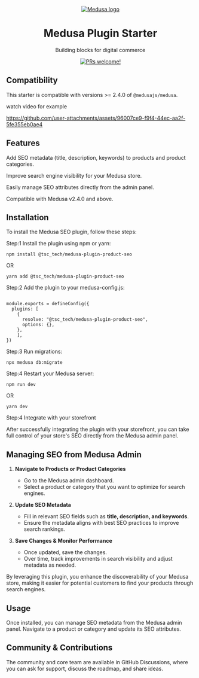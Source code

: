 <p align="center">
  <a href="https://www.medusajs.com">
  <picture>
    <source media="(prefers-color-scheme: dark)" srcset="https://user-images.githubusercontent.com/59018053/229103275-b5e482bb-4601-46e6-8142-244f531cebdb.svg">
    <source media="(prefers-color-scheme: light)" srcset="https://user-images.githubusercontent.com/59018053/229103726-e5b529a3-9b3f-4970-8a1f-c6af37f087bf.svg">
    <img alt="Medusa logo" src="https://user-images.githubusercontent.com/59018053/229103726-e5b529a3-9b3f-4970-8a1f-c6af37f087bf.svg">
    </picture>
  </a>
</p>
<h1 align="center">
  Medusa Plugin Starter
</h1>


<p align="center">
  Building blocks for digital commerce
</p>
<p align="center">
  <a href="https://github.com/medusajs/medusa/blob/master/CONTRIBUTING.md">
    <img src="https://img.shields.io/badge/PRs-welcome-brightgreen.svg?style=flat" alt="PRs welcome!" />
  </a>
</p>

## Compatibility

This starter is compatible with versions >= 2.4.0 of `@medusajs/medusa`. 


watch video for example

https://github.com/user-attachments/assets/96007ce9-f9f4-44ec-aa2f-5fe355eb0ae4


## Features

Add SEO metadata (title, description, keywords) to products and product categories.

Improve search engine visibility for your Medusa store.

Easily manage SEO attributes directly from the admin panel.

Compatible with Medusa v2.4.0 and above.


## Installation

To install the Medusa SEO plugin, follow these steps:

Step:1 Install the plugin using npm or yarn:

```
npm install @tsc_tech/medusa-plugin-product-seo
```

OR

```
yarn add @tsc_tech/medusa-plugin-product-seo
```

Step:2 Add the plugin to your medusa-config.js:

```

module.exports = defineConfig({
  plugins: [
    {
      resolve: "@tsc_tech/medusa-plugin-product-seo",
      options: {},
    },
    ],
})
```

Step:3 Run migrations:

```
npx medusa db:migrate
```

Step:4 Restart your Medusa server:

```
npm run dev
```
OR
```
yarn dev
```

Step:4 Integrate with your storefront

After successfully integrating the plugin with your storefront, you can take full control of your store's SEO directly from the Medusa admin panel.

## Managing SEO from Medusa Admin
1. **Navigate to Products or Product Categories**  
   - Go to the Medusa admin dashboard.  
   - Select a product or category that you want to optimize for search engines.

2. **Update SEO Metadata**  
   - Fill in relevant SEO fields such as **title, description, and keywords**.  
   - Ensure the metadata aligns with best SEO practices to improve search rankings.

3. **Save Changes & Monitor Performance**  
   - Once updated, save the changes.  
   - Over time, track improvements in search visibility and adjust metadata as needed.

By leveraging this plugin, you enhance the discoverability of your Medusa store, making it easier for potential customers to find your products through search engines.


## Usage
Once installed, you can manage SEO metadata from the Medusa admin panel. Navigate to a product or category and update its SEO attributes.


## Community & Contributions
The community and core team are available in GitHub Discussions, where you can ask for support, discuss the roadmap, and share ideas.


